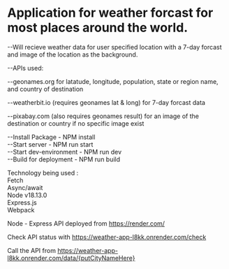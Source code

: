 
# Application for weather forcast for most places around the world.

--Will recieve weather data for user specified location with a 7-day forcast and image of the location as the background. 

--APIs used:

--geonames.org for latatude, longitude, population, state or region name, and country of destination

--weatherbit.io (requires geonames lat & long) for 7-day forcast data

--pixabay.com (also requires geonames result) for an image of the destination or country if no specific image exist


--Install Package - NPM install
\
--Start server - NPM run start
\
--Start dev-environment - NPM run dev
\
--Build for deployment - NPM run build


Technology being used : \
Fetch \
Async/await \
Node v18.13.0 \
Express.js \
Webpack

Node - Express API deployed from https://render.com/

Check API status with https://weather-app-l8kk.onrender.com/check

Call the API from https://weather-app-l8kk.onrender.com/data/{putCityNameHere}
